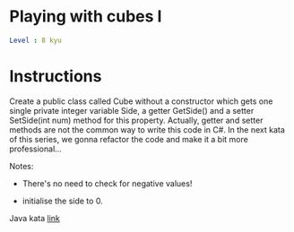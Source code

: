 # Playing with cubes I

```yaml
Level : 8 kyu
```

# Instructions

Create a public class called Cube without a constructor which gets one single private integer variable Side, a getter GetSide() and a setter SetSide(int num) method for this property. Actually, getter and setter methods are not the common way to write this code in C#. In the next kata of this series, we gonna refactor the code and make it a bit more professional...

Notes:

- There's no need to check for negative values!

- initialise the side to 0.

Java kata [link](https://www.codewars.com/kata/55c0a79e20be94c91400014b/train/java)